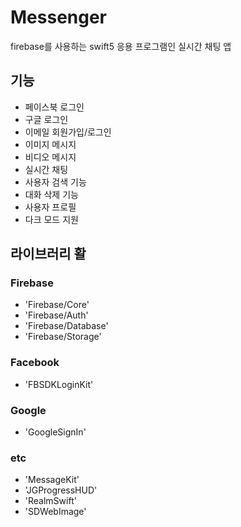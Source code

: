 # Messenger
firebase를 사용하는 swift5 응용 프로그램인 실시간 채팅 앱

## 기능
- 페이스북 로그인
- 구글 로그인
- 이메일 회원가입/로그인
- 이미지 메시지 
- 비디오 메시지
- 실시간 채팅
- 사용자 검색 기능
- 대화 삭제 기능 
- 사용자 프로필 
- 다크 모드 지원 

## 라이브러리 활
### Firebase
- 'Firebase/Core'
- 'Firebase/Auth'
- 'Firebase/Database'
- 'Firebase/Storage'

### Facebook
- 'FBSDKLoginKit'

### Google
- 'GoogleSignIn'

### etc 
- 'MessageKit'
- 'JGProgressHUD'
- 'RealmSwift'
- 'SDWebImage'
